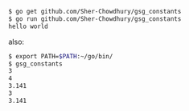 ```bash
$ go get github.com/Sher-Chowdhury/gsg_constants
$ go run github.com/Sher-Chowdhury/gsg_constants
hello world
```

also: 

```bash
$ export PATH=$PATH:~/go/bin/
$ gsg_constants
3
4
3.141
3
3.141
```

